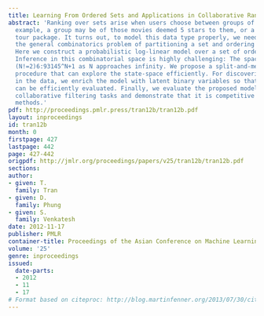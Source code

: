 ```yaml
---
title: Learning From Ordered Sets and Applications in Collaborative Ranking
abstract: 'Ranking over sets arise when users choose between groups of items. For
  example, a group may be of those movies deemed 5 stars to them, or a customized
  tour package. It turns out, to model this data type properly, we need to investigate
  the general combinatorics problem of partitioning a set and ordering the subsets.
  Here we construct a probabilistic log-linear model over a set of ordered subsets.
  Inference in this combinatorial space is highly challenging: The space size approaches
  (N!=2)6:93145^N+1 as N approaches infinity. We propose a split-and-merge Metropolis-Hastings
  procedure that can explore the state-space efficiently. For discovering hidden aspects
  in the data, we enrich the model with latent binary variables so that the posteriors
  can be efficiently evaluated. Finally, we evaluate the proposed model on large-scale
  collaborative filtering tasks and demonstrate that it is competitive against state-of-the-art
  methods.'
pdf: http://proceedings.pmlr.press/tran12b/tran12b.pdf
layout: inproceedings
id: tran12b
month: 0
firstpage: 427
lastpage: 442
page: 427-442
origpdf: http://jmlr.org/proceedings/papers/v25/tran12b/tran12b.pdf
sections: 
author:
- given: T.
  family: Tran
- given: D.
  family: Phung
- given: S.
  family: Venkatesh
date: 2012-11-17
publisher: PMLR
container-title: Proceedings of the Asian Conference on Machine Learning
volume: '25'
genre: inproceedings
issued:
  date-parts:
  - 2012
  - 11
  - 17
# Format based on citeproc: http://blog.martinfenner.org/2013/07/30/citeproc-yaml-for-bibliographies/
---
```


